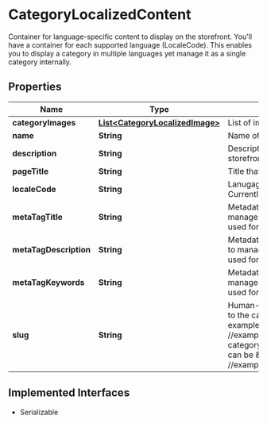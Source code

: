 

# CategoryLocalizedContent

Container for language-specific content to display on the storefront. You'll have a container for each supported language (LocaleCode). This enables you to display a category in multiple languages yet manage it as a single category internally.

## Properties

| Name | Type | Description | Notes |
|------------ | ------------- | ------------- | -------------|
|**categoryImages** | [**List&lt;CategoryLocalizedImage&gt;**](CategoryLocalizedImage.md) | List of images associated with the category. |  [optional] |
|**name** | **String** | Name of the category. |  [optional] |
|**description** | **String** | Description of the category to display on the storefront. |  [optional] |
|**pageTitle** | **String** | Title that appears at the top of new pages. |  [optional] |
|**localeCode** | **String** | Lanugage used for category content. Currently, only en_US is supported. |  [optional] |
|**metaTagTitle** | **String** | Metadata title. Metadata can be used to manage information internally. Sometimes used for SEO. |  [optional] |
|**metaTagDescription** | **String** | Metadata description. Metadata can be used to manage information internally. Sometimes used for SEO. |  [optional] |
|**metaTagKeywords** | **String** | Metadata keywords. Metadata can be used to manage information internally. Sometimes used for SEO. |  [optional] |
|**slug** | **String** | Human-readable identifier that you can give to the category to create friendly URLs. For example,   instead of \&quot;http: //example.com/products?category&#x3D;2&amp;id&#x3D;25,\&quot; the friendly URL can be \&quot;http: //example.com/products/category/2/25.\&quot; |  [optional] |


## Implemented Interfaces

* Serializable



